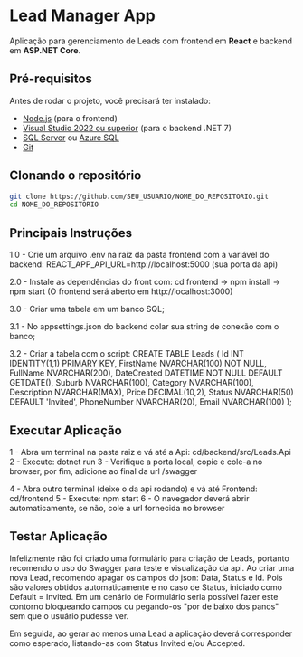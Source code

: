 # Lead Manager App

Aplicação para gerenciamento de Leads com frontend em **React** e backend em **ASP.NET Core**.

## **Pré-requisitos**

Antes de rodar o projeto, você precisará ter instalado:

- [Node.js](https://nodejs.org/) (para o frontend)
- [Visual Studio 2022 ou superior](https://visualstudio.microsoft.com/) (para o backend .NET 7)
- [SQL Server](https://www.microsoft.com/en-us/sql-server/sql-server-downloads) ou [Azure SQL](https://azure.microsoft.com/services/sql-database/)
- [Git](https://git-scm.com/)

## **Clonando o repositório**

```bash
git clone https://github.com/SEU_USUARIO/NOME_DO_REPOSITORIO.git
cd NOME_DO_REPOSITORIO
```

## **Principais Instruções**

1.0 - Crie um arquivo .env na raiz da pasta frontend com a variável do backend: REACT_APP_API_URL=http://localhost:5000 (sua porta da api)

2.0 - Instale as dependências do front com: cd frontend -> npm install -> npm start (O frontend será aberto em http://localhost:3000)

3.0 - Criar uma tabela em um banco SQL;

3.1 - No appsettings.json do backend colar sua string de conexão com o banco;

3.2 - Criar a tabela com o script:
CREATE TABLE Leads (
    Id INT IDENTITY(1,1) PRIMARY KEY,
    FirstName NVARCHAR(100) NOT NULL,
    FullName NVARCHAR(200),
    DateCreated DATETIME NOT NULL DEFAULT GETDATE(),
    Suburb NVARCHAR(100),
    Category NVARCHAR(100),
    Description NVARCHAR(MAX),
    Price DECIMAL(10,2),
    Status NVARCHAR(50) DEFAULT 'Invited',
    PhoneNumber NVARCHAR(20),
    Email NVARCHAR(100)
);

## **Executar Aplicação**
1 - Abra um terminal na pasta raiz e vá até a Api: cd/backend/src/Leads.Api
2 - Execute: dotnet run
3 - Verifique a porta local, copie e cole-a no browser, por fim, adicione ao final da url /swagger

4 - Abra outro terminal (deixe o da api rodando) e vá até Frontend: cd/frontend
5 - Execute: npm start
6 - O navegador deverá abrir automaticamente, se não, cole a url fornecida no browser

## **Testar Aplicação**
Infelizmente não foi criado uma formulário para criação de Leads, portanto recomendo o uso do Swagger para teste e visualização da api. Ao criar uma nova Lead, recomendo apagar os campos do json: Data, Status e Id. Pois são valores obtidos automaticamente e no caso de Status, iniciado como Default = Invited.
Em um cenário de Formulário seria possível fazer este contorno bloqueando campos ou pegando-os "por de baixo dos panos" sem que o usuário pudesse ver.

Em seguida, ao gerar ao menos uma Lead a aplicação deverá corresponder como esperado, listando-as com Status Invited e/ou Accepted. 
